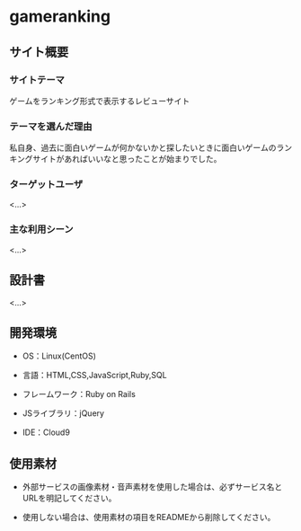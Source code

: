 # gameranking

## サイト概要

### サイトテーマ

ゲームをランキング形式で表示するレビューサイト

### テーマを選んだ理由

私自身、過去に面白いゲームが何かないかと探したいときに面白いゲームのランキングサイトがあればいいなと思ったことが始まりでした。


### ターゲットユーザ

<...>

### 主な利用シーン

<...>

## 設計書

<...>

## 開発環境

- OS：Linux(CentOS)

- 言語：HTML,CSS,JavaScript,Ruby,SQL

- フレームワーク：Ruby on Rails

- JSライブラリ：jQuery

- IDE：Cloud9

## 使用素材

- 外部サービスの画像素材・音声素材を使用した場合は、必ずサービス名とURLを明記してください。

- 使用しない場合は、使用素材の項目をREADMEから削除してください。
